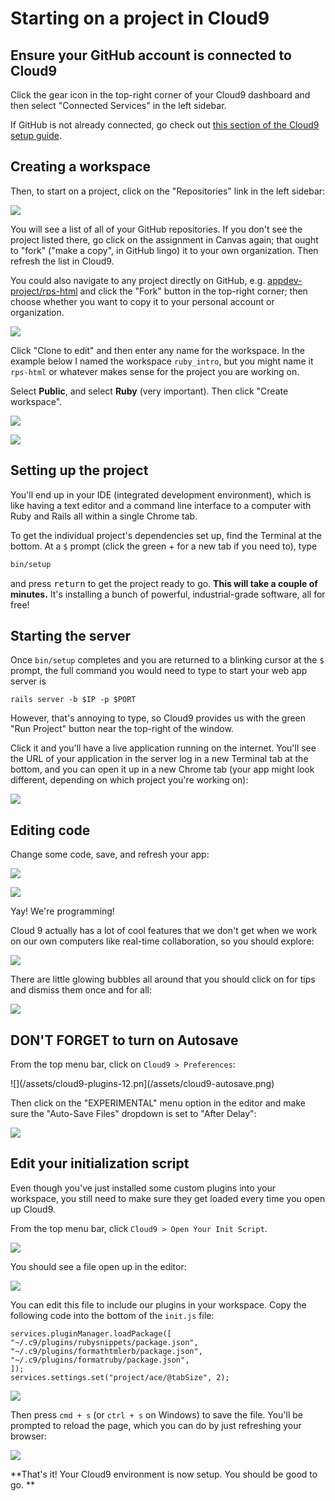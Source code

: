 # Starting on a project in Cloud9

## Ensure your GitHub account is connected to Cloud9

Click the gear icon in the top-right corner of your Cloud9 dashboard and then select "Connected Services" in the left sidebar.

If GitHub is not already connected, go check out [this section of the Cloud9 setup guide](setting-up-your-cloud9-workspace.md#connect-your-github-account-to-cloud9).

## Creating a workspace

Then, to start on a project, click on the "Repositories" link in the left sidebar:

![](/assets/click_repositories.png)

You will see a list of all of your GitHub repositories. If you don't see the project listed there, go click on the assignment in Canvas again; that ought to "fork" ("make a copy", in GitHub lingo) it to your own organization. Then refresh the list in Cloud9.

You could also navigate to any project directly on GitHub, e.g. [appdev-project/rps-html](https://github.com/appdev-projects/rps-html) and click the "Fork" button in the top-right corner; then choose whether you want to copy it to your personal account or organization.

![](/assets/search_and_clone.png)

Click "Clone to edit" and then enter any name for the workspace. In the example below I named the workspace `ruby_intro`, but you might name it `rps-html` or whatever makes sense for the project you are working on.

Select **Public**, and select **Ruby** (very important). Then click "Create workspace".

![](/assets/configure_workspace.png)

![](/assets/creating_workspace.png)

## Setting up the project

You'll end up in your IDE (integrated development environment), which is like having a text editor and a command line interface to a computer with Ruby and Rails all within a single Chrome tab.

To get the individual project's dependencies set up, find the Terminal at the bottom. At a `$` prompt (click the green + for a new tab if you need to), type

```bash
bin/setup
```

and press <kbd>return</kbd> to get the project ready to go. **This will take a couple of minutes.** It's installing a bunch of powerful, industrial-grade software, all for free!

## Starting the server

Once `bin/setup` completes and you are returned to a blinking cursor at the `$` prompt, the full command you would need to type to start your web app server is

```
rails server -b $IP -p $PORT
```

However, that's annoying to type, so Cloud9 provides us with the green "Run Project" button near the top-right of the window.

Click it and you'll have a live application running on the internet. You'll see the URL of your application in the server log in a new Terminal tab at the bottom, and you can open it up in a new Chrome tab (your app might look different, depending on which project you're working on):

![](/assets/rails_server.gif)

## Editing code

Change some code, save, and refresh your app:

![](/assets/change_code.gif)

![](/assets/other_urls.gif)

Yay! We're programming!

Cloud 9 actually has a lot of cool features that we don't get when we work on our own computers like real-time collaboration, so you should explore:

![](/assets/cloud_9_workflow.png)

There are little glowing bubbles all around that you should click on for tips and dismiss them once and for all:

![](/assets/cloud9-tips.png)

## DON'T FORGET to turn on Autosave

From the top menu bar, click on `Cloud9 > Preferences`:

![](/assets/cloud9-plugins-12.pn](/assets/cloud9-autosave.png)

Then click on the "EXPERIMENTAL" menu option in the editor and make sure the "Auto-Save Files" dropdown is set to "After Delay":

![](/assets/cloud9-autosave-2.png)

## Edit your initialization script

Even though you've just installed some custom plugins into your workspace, you still need to make sure they get loaded every time you open up Cloud9.

From the top menu bar, click `Cloud9 > Open Your Init Script`.

![](/assets/cloud9-plugins-8.png)

You should see a file open up in the editor:

![](/assets/cloud9-plugins-9.png)

You can edit this file to include our plugins in your workspace. Copy the following code into the bottom of the `init.js` file:

```
services.pluginManager.loadPackage([
"~/.c9/plugins/rubysnippets/package.json",
"~/.c9/plugins/formathtmlerb/package.json",
"~/.c9/plugins/formatruby/package.json",
]);
services.settings.set("project/ace/@tabSize", 2);
```

![](/assets/cloud9-plugins-10.png)

Then press `cmd + s` (or `ctrl + s` on Windows) to save the file. You'll be prompted to reload the page, which you can do by just refreshing your browser: 

![](/assets/cloud9-plugins-11.png)

**That's it! Your Cloud9 environment is now setup. You should be good to go. **
